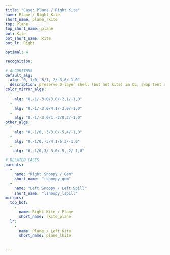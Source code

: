 ```yaml
---
title: "Case: Plane / Right Kite"
name: Plane / Right Kite
short_name: plane_rkite
top: Plane
top_short_name: plane
bot: Kite
bot_short_name: kite
bot_lr: Right

optimal: 4

recognition:

# ALGORITHMS
default_alg:
  alg: "0,-1/0,-3/1,-2/-3,6/-1,0"
  description: preserve D-layer shell (but not kite) in DL, swap tent on top with edge on bottom to form snoopy/gem
color_mirror_algs:
  -
    alg: "0,-1/-3,0/3,0/-2,1/-1,0"
  -
    alg: "0,-1/-3,0/4,1/-3,0/-1,0"
  -
    alg: "0,-1/-3,0/1,-2/0,3/-1,0"
other_algs:
  -
    alg: "0,-1/0,-3/3,0/-5,4/-1,0"
  -
    alg: "0,-1/0,-3/4,1/6,3/-1,0"
  -
    alg: "6,-1/0,3/-3,0/-5,-2/-1,0"

# RELATED CASES
parents:
  -
    name: "Right Snoopy / Gem"
    short_name: "rsnoopy_gem"
  -
    name: "Left Snoopy / Left Spill"
    short_name: "lsnoopy_lspill"
mirrors:
  top_bot:
    -
      name: Right Kite / Plane
      short_name: rkite_plane
  lr:
    -
      name: Plane / Left Kite
      short_name: plane_lkite


---
```


